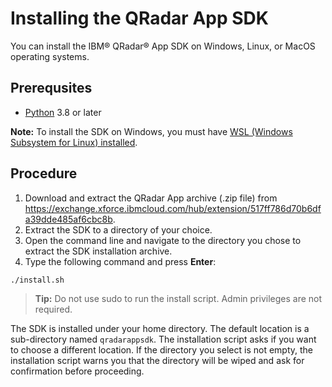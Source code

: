 # Installing the QRadar App SDK

You can install the IBM® QRadar® App SDK on Windows, Linux, or MacOS operating systems.

## Prerequsites

- [Python](https://www.python.org/downloads/) 3.8 or later

**Note:** To install the SDK on Windows, you must have [WSL (Windows Subsystem for Linux)
installed](https://docs.microsoft.com/en-us/windows/wsl/install-win10).

## Procedure

1. Download and extract the QRadar App archive (.zip file) from
<https://exchange.xforce.ibmcloud.com/hub/extension/517ff786d70b6dfa39dde485af6cbc8b>.
2. Extract the SDK to a directory of your choice.
3. Open the command line and navigate to the directory you chose to extract the SDK installation archive.
4. Type the following command and press **Enter**:

```bash
./install.sh
```

> **Tip:** Do not use sudo to run the install script. Admin privileges are not required.

The SDK is installed under your home directory. The default location is a sub-directory named `qradarappsdk`. The
installation script asks if you want to choose a different location. If the directory you select is not empty, the installation
script warns you that the directory will be wiped and ask for confirmation before proceeding.
